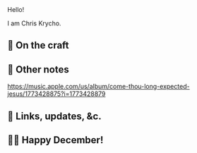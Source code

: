 <!-- buttondown-editor-mode: plaintext -->Hello!

I am Chris Krycho. <!--TODO-->



## 🎼 On the craft

<!--Write!-->


## 🎵 Other notes

<!--Write-->

https://music.apple.com/us/album/come-thou-long-expected-jesus/1773428875?i=1773428879


## 🎤 Links, updates, &c.

<!--Write-->


## 👋🏼 Happy December!

<!--Write-->
